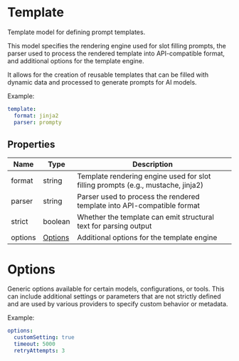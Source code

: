 # Template

Template model for defining prompt templates.

This model specifies the rendering engine used for slot filling prompts,
the parser used to process the rendered template into API-compatible format,
and additional options for the template engine.

It allows for the creation of reusable templates that can be filled with dynamic data
and processed to generate prompts for AI models.

Example:
```yaml
template:
  format: jinja2
  parser: prompty
```


## Properties

| Name | Type | Description |
| ---- | ---- | ----------- |
| format |  string | Template rendering engine used for slot filling prompts (e.g., mustache, jinja2) |
| parser |  string | Parser used to process the rendered template into API-compatible format |
| strict |  boolean | Whether the template can emit structural text for parsing output |
| options |  [Options](#options) | Additional options for the template engine |

# Options

Generic options available for certain models, configurations, or tools.
This can include additional settings or parameters that are not strictly defined
and are used by various providers to specify custom behavior or metadata.

Example:
```yaml
options:
  customSetting: true
  timeout: 5000
  retryAttempts: 3
 ```

